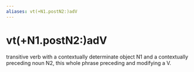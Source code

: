 ```yaml
---
aliases: vt(+N1.postN2:)adV
---
```

# vt(+N1.postN2:)adV

transitive verb with a contextually determinate object N1 and a contextually preceding noun N2, this whole phrase preceding and modifying a V.